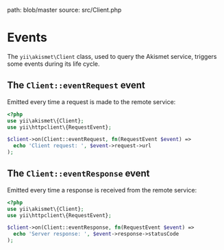 path: blob/master
source: src/Client.php

# Events
The `yii\akismet\Client` class, used to query the Akismet service, triggers some events during its life cycle.

## The `Client::eventRequest` event
Emitted every time a request is made to the remote service:

```php
<?php
use yii\akismet\{Client};
use yii\httpclient\{RequestEvent};

$client->on(Client::eventRequest, fn(RequestEvent $event) =>
  echo 'Client request: ', $event->request->url
);
```

## The `Client::eventResponse` event
Emitted every time a response is received from the remote service:

```php
<?php
use yii\akismet\{Client};
use yii\httpclient\{RequestEvent};

$client->on(Client::eventResponse, fn(RequestEvent $event) =>
  echo 'Server response: ', $event->response->statusCode
);
```
